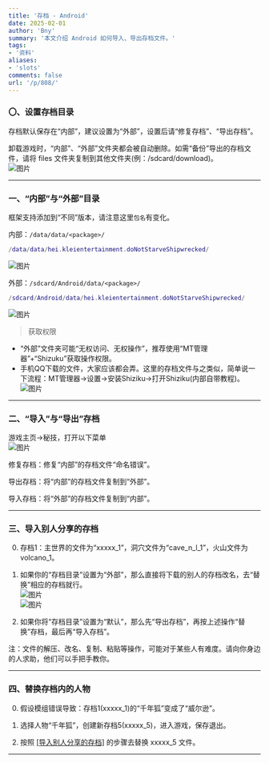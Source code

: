 ```yaml
---
title: '存档 - Android'
date: 2025-02-01
author: 'Bny'
summary: '本文介绍 Android 如何导入、导出存档文件。'
tags:
- '资料'
aliases:
- 'slots'
comments: false
url: '/p/808/'
---
```



### 〇、设置存档目录  
存档默认保存在“内部”，建议设置为“外部”，设置后请“修复存档”、“导出存档”。  

卸载游戏时，“内部”、“外部”文件夹都会被自动删除。如需“备份”导出的存档文件，请将 files 文件夹复制到其他文件夹(例：/sdcard/download)。  
![图片](/img/lAWBvaZj526UESR.webp)  

---

### 一、“内部”与“外部”目录  

框架支持添加到“不同”版本，请注意这里`包名`有变化。

内部：`/data/data/<package>/`
```lua
/data/data/hei.kleientertainment.doNotStarveShipwrecked/
```
![图片](/img/o7ElukfGOHILdMa.webp)  

外部：`/sdcard/Android/data/<package>/`  
```lua
/sdcard/Android/data/hei.kleientertainment.doNotStarveShipwrecked/
```
![图片](/img/6NeRqFsbrIfmX7u.webp)  

>获取权限
- “外部”文件夹可能“无权访问、无权操作”，推荐使用“MT管理器”+“Shizuku”获取操作权限。  
- 手机QQ下载的文件，大家应该都会弄。这里的存档文件与之类似，简单说一下流程：MT管理器->设置->安装Shiziku->打开Shiziku(内部自带教程)。  
![图片](/img/tAOYdK1EyqxDl28.webp)  


---


### 二、“导入”与“导出”存档  

游戏主页->秘技，打开以下菜单  
![图片](/img/Im86xKTC2EDN3fF.webp)  

修复存档：修复“内部”的存档文件“命名错误”。  

导出存档：将“内部”的存档文件复制到“外部”。  

导入存档：将“外部”的存档文件复制到“内部”。  

---

### 三、导入别人分享的存档  

0. 存档1：主世界的文件为“xxxxx_1”，洞穴文件为“cave_n_l_1”，火山文件为volcano_1。

1. 如果你的“存档目录”设置为“外部”，那么直接将下载的别人的存档改名，去“替换”相应的存档就行。  
![图片](/img/FEqSObe31tQ48f2.webp)  
![图片](/img/iSTtxPCaj3Yq9ZX.webp)  


2. 如果你将“存档目录”设置为“默认”，那么先“导出存档”，再按上述操作“替换”存档，最后再“导入存档”。  

注：文件的解压、改名、复制、粘贴等操作，可能对于某些人有难度。请向你身边的人求助，他们可以手把手教你。  

---

### 四、替换存档内的人物  

0. 假设模组错误导致：存档1(xxxxx_1)的“千年狐”变成了“威尔逊”。

1. 选择人物“千年狐”，创建新存档5(xxxxx_5)，进入游戏，保存退出。

2. 按照 [[导入别人分享的存档]](#三导入别人分享的存档) 的步骤去替换 xxxxx_5 文件。

---



